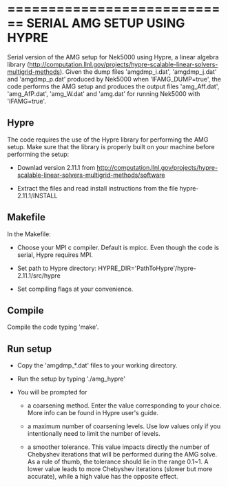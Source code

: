 ============================
SERIAL AMG SETUP USING HYPRE
============================

Serial version of the AMG setup for Nek5000 using Hypre, a linear algebra library (http://computation.llnl.gov/projects/hypre-scalable-linear-solvers-multigrid-methods). 
Given the dump files 'amgdmp_i.dat', 'amgdmp_j.dat' and 'amgdmp_p.dat' produced by Nek5000 when 'IFAMG_DUMP=true', the code performs the AMG setup and produces the output files 'amg_Aff.dat', 'amg_AfP.dat', 'amg_W.dat' and 'amg.dat' for running Nek5000 with 'IFAMG=true'.

Hypre
-----

The code requires the use of the Hypre library for performing the AMG setup. Make sure that the library is properly built on your machine before performing the setup:

- Downlad version 2.11.1 from http://computation.llnl.gov/projects/hypre-scalable-linear-solvers-multigrid-methods/software

- Extract the files and read install instructions from the file hypre-2.11.1/INSTALL

Makefile
--------

In the Makefile:
- Choose your MPI c compiler. Default is mpicc. Even though the code is serial, Hypre requires MPI.

- Set path to Hypre directory: HYPRE_DIR='PathToHypre'/hypre-2.11.1/src/hypre

- Set compiling flags at your convenience.

Compile
-------

Compile the code typing 'make'.

Run setup
---------

- Copy the 'amgdmp_*.dat' files to your working directory.

- Run the setup by typing './amg_hypre'

- You will be prompted for
    * a coarsening method. Enter the value corresponding to your choice. More info can be found in Hypre user's guide.

    * a maximum number of coarsening levels. Use low values only if you intentionally need to limit the number of levels.

    * a smoother tolerance. This value impacts directly the number of Chebyshev iterations that will be performed during the AMG solve. As a rule of thumb, the tolerance should lie in the range 0.1~1. A lower value leads to more Chebyshev iterations (slower but more accurate), while a high value has the opposite effect.
